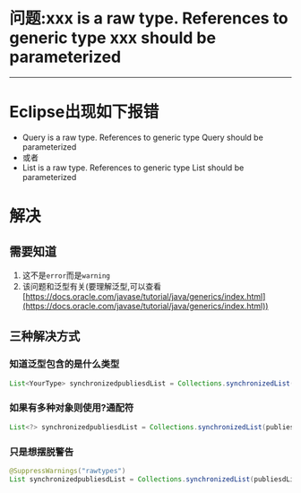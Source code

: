 # 问题:xxx is a raw type. References to generic type xxx<y> should be parameterized

---

# Eclipse出现如下报错

+ Query is a raw type. References to generic type Query<R> should be parameterized
+ 或者
+ List is a raw type. References to generic type List should be parameterized

# 解决

## 需要知道

1.	这不是`error`而是`warning`
2.	该问题和泛型有关(要理解泛型,可以查看[https://docs.oracle.com/javase/tutorial/java/generics/index.html](https://docs.oracle.com/javase/tutorial/java/generics/index.html))

## 三种解决方式

### 知道泛型包含的是什么类型

```java
List<YourType> synchronizedpubliesdList = Collections.synchronizedList(publiesdList);
```

### 如果有多种对象则使用?通配符

```java
List<?> synchronizedpubliesdList = Collections.synchronizedList(publiesdList);
```

### 只是想摆脱警告

```java
@SuppressWarnings("rawtypes")
List synchronizedpubliesdList = Collections.synchronizedList(publiesdList);
```
